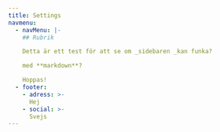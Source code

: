 ```yaml
---
title: Settings
navmenu:
  - navMenu: |-
    ## Rubrik

    Detta är ett test för att se om _sidebaren _kan funka?

    med **markdown**?

    Hoppas!
  - footer:
    - adress: >-
      Hej
    - social: >-
      Svejs
---
```

 
